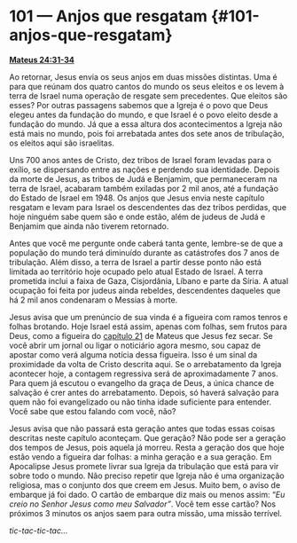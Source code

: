 # 101 — Anjos que resgatam {#101-anjos-que-resgatam}

[**Mateus 24:31-34**](http://bibliaonline.com.br/acf/mt/24/31-34)

Ao retornar, Jesus envia os seus anjos em duas missões distintas. Uma é para que reúnam dos quatro cantos do mundo os seus eleitos e os levem à terra de Israel numa operação de resgate sem precedentes. Que eleitos são esses? Por outras passagens sabemos que a Igreja é o povo que Deus elegeu antes da fundação do mundo, e que Israel é o povo eleito desde a fundação do mundo. Já que a essa altura dos acontecimentos a Igreja não está mais no mundo, pois foi arrebatada antes dos sete anos de tribulação, os eleitos aqui são israelitas.

Uns 700 anos antes de Cristo, dez tribos de Israel foram levadas para o exílio, se dispersando entre as nações e perdendo sua identidade. Depois da morte de Jesus, as tribos de Judá e Benjamim, que permaneceram na terra de Israel, acabaram também exiladas por 2 mil anos, até a fundação do Estado de Israel em 1948\. Os anjos que Jesus envia neste capítulo resgatam e levam para Israel os descendentes das dez tribos perdidas, que hoje ninguém sabe quem são e onde estão, além de judeus de Judá e Benjamim que ainda não tiverem retornado.

Antes que você me pergunte onde caberá tanta gente, lembre-se de que a população do mundo terá diminuído durante as catástrofes dos 7 anos de tribulação. Além disso, a terra de Israel a partir desse ponto não está limitada ao território hoje ocupado pelo atual Estado de Israel. A terra prometida inclui a faixa de Gaza, Cisjordânia, Líbano e parte da Síria. A atual ocupação foi feita por judeus ainda rebeldes, descendentes daqueles que há 2 mil anos condenaram o Messias à morte.

Jesus avisa que um prenúncio de sua vinda é a figueira com ramos tenros e folhas brotando. Hoje Israel está assim, apenas com folhas, sem frutos para Deus, como a figueira do [capítulo 21](http://bibliaonline.com.br/acf/mt/21) de Mateus que Jesus fez secar. Se você abrir um jornal ou ligar o noticiário agora mesmo, sou capaz de apostar como verá alguma notícia dessa figueira. Isso é um sinal da proximidade da volta de Cristo descrita aqui. Se o arrebatamento da Igreja acontecer hoje, a contagem regressiva será de aproximadamente 7 anos. Para quem já escutou o evangelho da graça de Deus, a única chance de salvação é crer antes do arrebatamento. Depois, só haverá salvação para quem não foi evangelizado ou não tinha idade suficiente para entender. Você sabe que estou falando com você, não?

Jesus avisa que não passará esta geração antes que todas essas coisas descritas neste capítulo aconteçam. Que geração? Não pode ser a geração dos tempos de Jesus, pois aquela já morreu. Resta a geração dos que hoje estão vendo a figueira dar folhas: a minha geração e a sua geração. Em Apocalipse Jesus promete livrar sua Igreja da tribulação que está para vir sobre todo o mundo. Não preciso repetir que Igreja não é uma organização religiosa, mas o conjunto dos que creem em Jesus. Muito bem, o aviso de embarque já foi dado. O cartão de embarque diz mais ou menos assim: “_Eu creio no Senhor Jesus como meu Salvador”_. Você tem esse cartão? Nos próximos 3 minutos os anjos saem para outra missão, uma missão terrível.

_tic-tac-tic-tac..._